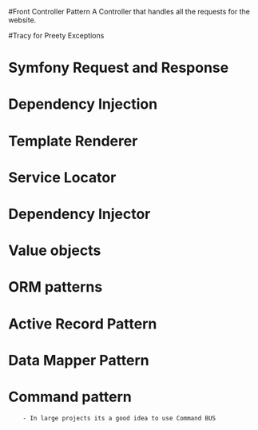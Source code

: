 #Front Controller Pattern
A Controller that handles all the requests for the website.


#Tracy for Preety Exceptions


# Symfony Request and Response

# Dependency Injection

# Template Renderer

# Service Locator

# Dependency Injector

# Value objects

# ORM patterns

# Active Record Pattern

# Data Mapper Pattern

# Command pattern
        - In large projects its a good idea to use Command BUS

